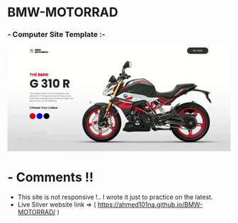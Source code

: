 # BMW-MOTORRAD

### - Computer Site Template :-

![Mobile Site Template](/IMAGES/c.gif)

# - Comments !!
- This site is not responsive !.. I wrote it just to practice on the latest.
- Live Silver website link => ( https://ahmed101na.github.io/BMW-MOTORRAD/ )
